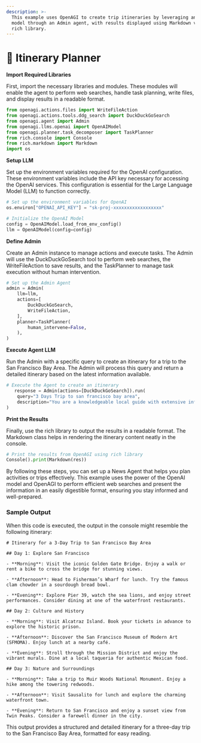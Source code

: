 ```yaml
---
description: >-
  This example uses OpenAGI to create trip itineraries by leveraging an OpenAI
  model through an Admin agent, with results displayed using Markdown via the
  rich library.
---
```


# 📅 Itinerary Planner

**Import Required Libraries**

First, import the necessary libraries and modules. These modules will enable the agent to perform web searches, handle task planning, write files, and display results in a readable format.

```python
from openagi.actions.files import WriteFileAction
from openagi.actions.tools.ddg_search import DuckDuckGoSearch
from openagi.agent import Admin
from openagi.llms.openai import OpenAIModel
from openagi.planner.task_decomposer import TaskPlanner
from rich.console import Console
from rich.markdown import Markdown
import os
```

**Setup LLM**

Set up the environment variables required for the OpenAI configuration. These environment variables include the API key necessary for accessing the OpenAI services. This configuration is essential for the Large Language Model (LLM) to function correctly.

```python
# Set up the environment variables for OpenAI
os.environ["OPENAI_API_KEY"] = "sk-proj-xxxxxxxxxxxxxxxxxx"

# Initialize the OpenAI Model
config = OpenAIModel.load_from_env_config()
llm = OpenAIModel(config=config)
```

**Define Admin**

Create an Admin instance to manage actions and execute tasks. The Admin will use the DuckDuckGoSearch tool to perform web searches, the WriteFileAction to save results, and the TaskPlanner to manage task execution without human intervention.

```python
# Set up the Admin Agent
admin = Admin(
    llm=llm,
    actions=[
        DuckDuckGoSearch,
        WriteFileAction,
    ],
    planner=TaskPlanner(
        human_intervene=False,
    ),
)
```

**Execute Agent LLM**

Run the Admin with a specific query to create an itinerary for a trip to the San Francisco Bay Area. The Admin will process this query and return a detailed itinerary based on the latest information available.

```python
# Execute the Agent to create an itinerary
   response = Admin(actions=[DuckDuckGoSearch]).run(
    query="3 Days Trip to san francisco bay area",
    description="You are a knowledgeable local guide with extensive information about the city, it's attractions and customs",
)
```

**Print the Results**

Finally, use the rich library to output the results in a readable format. The Markdown class helps in rendering the itinerary content neatly in the console.

```python
# Print the results from OpenAGI using rich library
Console().print(Markdown(res))
```

By following these steps, you can set up a News Agent that helps you plan activities or trips effectively. This example uses the power of the OpenAI model and OpenAGI to perform efficient web searches and present the information in an easily digestible format, ensuring you stay informed and well-prepared.

### Sample Output

When this code is executed, the output in the console might resemble the following itinerary:

```
# Itinerary for a 3-Day Trip to San Francisco Bay Area

## Day 1: Explore San Francisco

- **Morning**: Visit the iconic Golden Gate Bridge. Enjoy a walk or rent a bike to cross the bridge for stunning views.
  
- **Afternoon**: Head to Fisherman’s Wharf for lunch. Try the famous clam chowder in a sourdough bread bowl.

- **Evening**: Explore Pier 39, watch the sea lions, and enjoy street performances. Consider dining at one of the waterfront restaurants.

## Day 2: Culture and History

- **Morning**: Visit Alcatraz Island. Book your tickets in advance to explore the historic prison.

- **Afternoon**: Discover the San Francisco Museum of Modern Art (SFMOMA). Enjoy lunch at a nearby café.

- **Evening**: Stroll through the Mission District and enjoy the vibrant murals. Dine at a local taqueria for authentic Mexican food.

## Day 3: Nature and Surroundings

- **Morning**: Take a trip to Muir Woods National Monument. Enjoy a hike among the towering redwoods.

- **Afternoon**: Visit Sausalito for lunch and explore the charming waterfront town.

- **Evening**: Return to San Francisco and enjoy a sunset view from Twin Peaks. Consider a farewell dinner in the city.
```

This output provides a structured and detailed itinerary for a three-day trip to the San Francisco Bay Area, formatted for easy reading.
